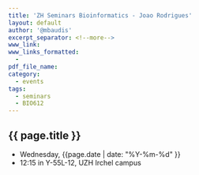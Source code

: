 ```yaml
---
title: 'ZH Seminars Bioinformatics - Joao Rodrigues'
layout: default
author: '@mbaudis'
excerpt_separator: <!--more-->
www_link:
www_links_formatted:
  - 
pdf_file_name:
category:
  - events
tags:
  - seminars
  - BIO612
---
```


## {{ page.title }}

* Wednesday, {{page.date | date: "%Y-%m-%d" }}
* 12:15 in Y-55L-12, UZH Irchel campus

<!--more-->
